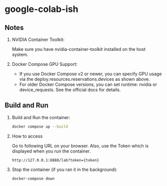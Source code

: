 # google-colab-ish

## Notes

1. NVIDIA Container Toolkit:

    Make sure you have nvidia-container-toolkit installed on the host system.

1. Docker Compose GPU Support:

    - If you use Docker Compose v2 or newer, you can specify GPU usage via the deploy.resources.reservations.devices as shown above.
    - For older Docker Compose versions, you can set runtime: nvidia or device_requests. See the official docs for details.

## Build and Run

1. Build and Run the container:

    ```bash
    docker compose up --build
    ```
    
1. How to access

    Go to following URL on your browser. Also, use the Token which is displayed when you run the container.

    ```
    http://127.0.0.1:8888/lab?token={token}
    ```

1. Stop the container (if you ran it in the background):

    ```bash
    docker-compose down
    ```
